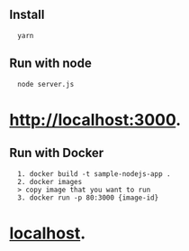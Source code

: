 ## Install
```
  yarn
```

## Run with node
```
  node server.js
```
  # [http://localhost:3000](http://localhost:3000).
  
## Run with Docker
```
  1. docker build -t sample-nodejs-app .
  2. docker images
  > copy image that you want to run
  3. docker run -p 80:3000 {image-id}
```
  # [localhost](localhost).